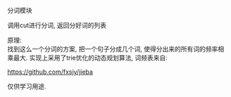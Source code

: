 分词模块   

调用cut进行分词, 返回分好词的列表    

原理:    
找到这么一个分词的方案, 把一个句子分成几个词, 使得分出来的所有词的频率相乘最大. 实现上采用了trie优化的动态规划算法, 词频表来自:

https://github.com/fxsjy/jieba

仅供学习用途.
